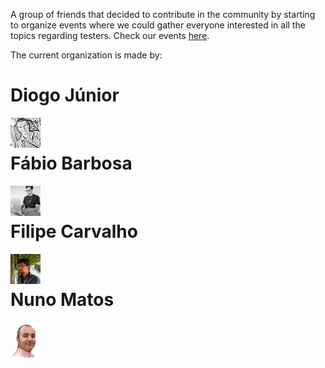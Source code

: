 
A group of friends that decided to contribute in the community by starting to organize events where we could gather everyone interested in all the topics regarding testers. Check our events <a href="https://portotestersmeetup.eventbrite.com" target="_blank">here</a>.

The current organization is made by:

# Diogo Júnior
<img src="images/diogo_junior.jpg" width="48" align="left"/>
<br>

# Fábio Barbosa
<img src="images/fabio_barbosa.jpg" width="48" align="left"/>
<br>

# Filipe Carvalho
<img src="images/filipe_carvalho.jpg" width="48" align="left"/>
<br>

# Nuno Matos
<img src="images/nuno_matos.png" width="48" align="left"/>

<br>
<br>
